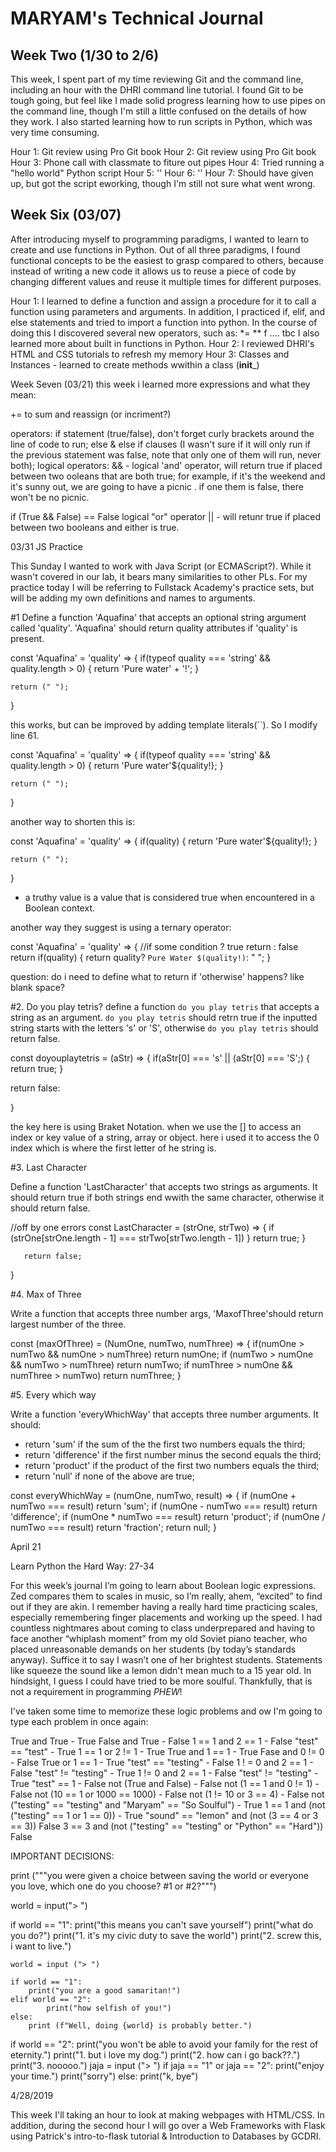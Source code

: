 # MARYAM's Technical Journal

## Week Two (1/30 to 2/6)

This week, I spent part of my time reviewing Git and the command line, including an hour with the DHRI command line tutorial. I found Git to be tough going, but feel like I made solid progress learning how to use pipes on the command line, though I'm still a little confused on the details of how they work. I also started learning how to run scripts in Python, which was very time consuming.

Hour 1: Git review using Pro Git book
Hour 2: Git review using Pro Git book
Hour 3: Phone call with classmate to fiture out pipes
Hour 4: Tried running a "hello world" Python script
Hour 5: ''
Hour 6: ''
Hour 7: Should have given up, but got the script eworking, though I'm still not sure what went wrong.

## Week Six (03/07)
After introducing myself to programming paradigms, I wanted to learn to create and use functions in Python. Out of all three paradigms, I found functional concepts to be the easiest to grasp compared to others, because instead of writing a new code it allows us to reuse a piece of code by changing different values and reuse it multiple times for different purposes.

Hour 1: I learned to define a function and assign a procedure for it to call a function using parameters and arguments. 
In addition, I practiced if, elif, and else statements and tried to import a function into python. 
In the course of doing this I discovered several new operators, such as:
*= 
**
f ....
tbc
I also learned more about built in functions in Python. 
Hour 2: I reviewed DHRI's HTML and CSS tutorials to refresh my memory 
Hour 3: Classes and Instances - learned to create methods wwithin a class (__init___)


Week Seven (03/21)
this week i learned more expressions and what they mean:

+= to sum and reassign (or incriment?) 


operators: if statement (true/false), don't forget curly brackets around the line of code to run;
else & else if clauses (I wasn't sure if it will only run if the previous statement was false, note that only one of them will run, never both);
logical operators: && - logical 'and' operator, will return true if placed between two ooleans that are both true; for example, if it's the weekend and it's sunny out, we are going to have a picnic . if one them is false, there won't be no picnic.

if (True && False) == False 
logical "or" operator || - will retunr true if placed between two booleans and either is true.

03/31 JS Practice 

This Sunday I wanted to work with Java Script (or ECMAScript?). While it wasn't covered in our lab, it bears many similarities to other PLs. For my practice today I will be referring to Fullstack Academy's practice sets, but will be adding my own definitions and names to arguments. 

#1 Define a function 'Aquafina' that accepts an optional string argument called 'quality'. 'Aquafina' should return quality attributes if 'quality' is present. 

const 'Aquafina' = 'quality' => {
   if(typeof quality === 'string' && quality.length > 0) {
     return 'Pure water'  + '!';
    }
    
    return (" "); 
  }
 
this works, but can be improved by adding template literals(``). So I modify line 61. 
    
const 'Aquafina' = 'quality' => {
   if(typeof quality === 'string' && quality.length > 0) {
     return 'Pure water'${quality!};
    }
    
    return (" "); 
  }

another way to shorten this is: 

const 'Aquafina' = 'quality' => {
   if(quality) {
     return 'Pure water'${quality!};
    }
    
    return (" "); 
  }
* a truthy value is a value that is considered true when encountered in a Boolean context. 

another way they suggest is using a ternary operator: 

const 'Aquafina' = 'quality' => {
//if some condition ? true return : false return
   if(quality) {
     return quality? `Pure Water $(quality!)`: " ";
    }
    
question: do i need to define what to return if 'otherwise' happens? like blank space? 

#2. Do you play tetris? 
define a function `do you play tetris` that accepts a string as an argument. 
`do you play tetris` should retrn true if the inputted string starts with the letters 's' or 'S', otherwise `do you play tetris` should return false. 

const doyouplaytetris = (aStr) => {
 if(aStr[0] === 's' || (aStr[0] === 'S';) {
   return true; 
  }
  
  return false: 
  
  }
  
the key here is using Braket Notation. when we use the []  to access an index or key value of a string, array or object. here i used it to access the 0 index which is where the first letter of he string is. 

#3. Last Character

Define a function 'LastCharacter' that accepts two strings as arguments. It should return true if both strings end wwith the same character, otherwise it should return false.

//off by one errors 
const LastCharacter = (strOne, strTwo) => {
  if (strOne[strOne.length - 1] === strTwo[strTwo.length - 1]) }
     return true; 
     }
     
       return false; 
   }

#4. Max of Three 

Write a function that accepts three number args, 'MaxofThree'should return largest number of the three. 

const (maxOfThree) = (NumOne, numTwo, numThree) => {
  if(numOne > numTwo &&  numOne > numThree) return numOne;
  if (numTwo > numOne && numTwo > numThree) return numTwo; 
  if numThree > numOne && numThree > numTwo) return numThree; 
  }

#5. Every which way

Write a function 'everyWhichWay' that accepts three number arguments. It should:
- return 'sum' if the sum of the the first two numbers equals the third; 
- return 'difference' if the first number minus the second equals the third;
- return 'product' if the product of the first two numbers equals the third; 
- return 'null' if none of the above are true; 

const everyWhichWay = (numOne, numTwo, result) => {
  if (numOne + numTwo === result) return 'sum'; 
  if (numOne - numTwo === result) return 'difference'; 
  if (numOne * numTwo === result) return 'product';
  if (numOne / numTwo === result) return 'fraction'; 
  return null; 
} 
 
April 21

Learn Python the Hard Way: 27-34

For this week’s journal I’m going to learn about Boolean logic expressions. Zed compares them to scales in music, so I’m really, ahem, “excited” to find out if they are akin. I remember having a really hard time practicing scales, especially remembering finger placements and working up the speed. I had countless nightmares about coming to class underprepared and having to face another “whiplash moment” from my old Soviet piano teacher, who placed unreasonable demands on her students (by today’s standards anyway). Suffice it to say I wasn’t one of her brightest students. Statements like squeeze the sound like a lemon didn't mean much to a 15 year old. In hindsight, I guess I could have tried to be more soulful. Thankfully, that is not a requirement in programming *PHEW*!

I've taken some time to memorize these logic problems and ow I'm going to type each problem in once again: 

True and True - True 
False and True - False 
1 == 1 and 2 == 1 - False 
"test" == "test" - True
1 == 1 or 2 != 1  - True 
True and 1 == 1 - True
Fase and 0 != 0 - False
True or 1 == 1 - True
"test" == "testing" - False
1 ! = 0 and 2 == 1 - False 
"test" != "testing" - True
1 != 0 and 2 == 1 - False 
"test" != "testing" - True
"test" == 1 - False 
not (True and False) - False 
not (1 == 1 and 0 != 1) - False 
not (10 == 1 or 1000 == 1000) - False 
not (1 != 10 or 3 == 4) - False 
not ("testing" == "testing" and "Maryam" == "So Soulful") - True 
1 == 1 and (not ("testing" == 1 or 1 == 0)) - True 
"sound" == "lemon" and (not (3 == 4 or 3 == 3)) False 
3 == 3 and (not ("testing" == "testing" or "Python" == "Hard")) False 

IMPORTANT DECISIONS:

print ("""you were given a choice between saving the world or everyone you love, which one do you choose? #1 or #2?""")

world = input("> ")

if world == "1":
    print("this means you can't save yourself")
    print("what do you do?")
    print("1. it's my civic duty to save the world")
    print("2. screw this, i want to live.")

    world = input ("> ")

    if world == "1":
        print("you are a good samaritan!")
    elif world == "2":
            print("how selfish of you!")
    else:
        print (f"Well, doing {world} is probably better.")
        

if world == "2":
    print("you won't be able to avoid your family for the rest of eternity.")
    print("1. but i love my dog.")
    print("2. how can i go back??.")
    print("3. nooooo.") 
    jaja = input ("> ")
    if jaja == "1" or jaja == "2": 
        print("enjoy your time.")
        print("sorry")
    else: print("k, bye")

4/28/2019

This week I'll taking an hour to look at making webpages with HTML/CSS. 
In addition, during the second hour I will go over a Web Frameworks with Flask using Patrick's intro-to-flask tutorial & Introduction to Databases by GCDRI. 

